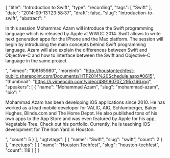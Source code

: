 {
  "title": "Introduction to Swift",
  "type": "recording",
  "tags": [
    "Swift"
  ],
  "date": "2014-09-13T23:58:37",
  "draft": false,
  "slug": "introduction-to-swift",
  "abstract": "<p>In this session Mohammad Azam will introduce the Swift programming language which is released by Apple at WWDC 2014. Swift allows to write next generation apps for the iPhone and the Mac platform. The session will begin by introducing the main concepts behind Swift programming language. Azam will also explain the differences between Swift and Objective-C and how to interface between the Swift and Objective-C language in the same project.</p>",
  "vimeo": "106165980",
  "moreinfo": "http://houstontechfest-public.sharepoint.com/Documents/HTF2014%20Schedule.aspx#0615",
  "thumbnail": "https://i.vimeocdn.com/video/489180707_295x166.jpg",
  "speakers": [
    {
      "name": "Mohammad Azam",
      "slug": "mohammad-azam",
      "bio": "<p>Mohammad Azam has been developing iOS applications since 2010. He has worked as a lead mobile developer for VALIC, AIG, Schlumberger, Baker Hughes, Blinds.com and The Home Depot. He also published tons of his own apps to the App Store and was even featured by Apple for his app, Vegetable Tree. Check out his portfolio. Currently, he is teaching iOS development for The Iron Yard in Houston.</p>",
      "count": 5
    }
  ],
  "ugtvtags": [
    {
      "name": "Swift",
      "slug": "swift",
      "count": 2
    }
  ],
  "meetups": [
    {
      "name": "Houston Techfest",
      "slug": "houston-techfest",
      "count": 118
    }
  ]
}